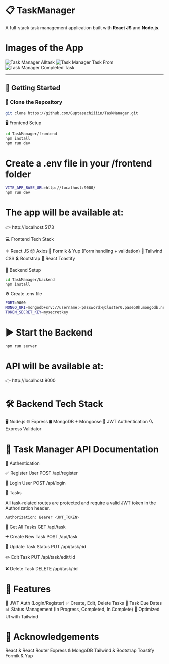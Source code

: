 # 📋 TaskManager

A full-stack task management application built with **React JS** and **Node.js**.

# Images of the App

![Task Manager Alltask](../TaskManager/frontend/public/Screenshot%202025-04-15%20150252.png)
![Task Manager Task From](../TaskManager/frontend/public/Screenshot%202025-04-15%20150452.png)
![Task Manager Completed Task ](../TaskManager/frontend/public/Screenshot%202025-04-15%20150537.png)




---

## 🚀 Getting Started

### 🔧 Clone the Repository

```bash
git clone https://github.com/Guptasachiiiin/TaskManager.git

```


🖥️ Frontend Setup


```bash
cd TaskManager/frontend
npm install
npm run dev

```
# Create a .env file in your /frontend folder
```bash
VITE_APP_BASE_URL=http://localhost:9000/
npm run dev

```

# The app will be available at:
👉 http://localhost:5173


💻 Frontend Tech Stack

⚛️ React JS
📦 Axios
📝 Formik & Yup (Form handling + validation)
🎨 Tailwind CSS
🎗 Bootstrap
🔔 React Toastify


🔧 Backend Setup

```bash
cd TaskManager/backend
npm install
```

⚙️ Create .env file
```bash
PORT=9000
MONGO_URI=mongodb+srv://username:<password>@cluster0.pasep0h.mongodb.net/TaskManagement
TOKEN_SECRET_KEY=mysecretkey
```

# ▶️ Start the Backend

```bash
npm run server
```
# API will be available at:
👉 http://localhost:9000


# 🛠 Backend Tech Stack
🖥 Node.js
🌐 Express
🛢 MongoDB + Mongoose
🔐 JWT Authentication
🔍 Express Validator

# 📘 Task Manager API Documentation

🔑 Authentication

✅ Register User
 POST /api/register

 🔐 Login User
POST /api/login

📝 Tasks

All task-related routes are protected and require a valid JWT token in the Authorization header.
```bash 
Authorization: Bearer <JWT_TOKEN>
```

🔄 Get All Tasks
GET /api/task

➕ Create New Task
POST /api/task

🧾 Update Task Status
PUT /api/task/:id

✏️ Edit Task
PUT /api/task/edit/:id

❌ Delete Task
DELETE /api/task/:id



# 📄 Features
🔐 JWT Auth (Login/Register)
✅ Create, Edit, Delete Tasks
📅 Task Due Dates
📊 Status Management (In Progress, Completed, In Complete)
🚀 Optimized UI with Tailwind


# 👏 Acknowledgements
React & React Router
Express & MongoDB
Tailwind & Bootstrap
Toastify
Formik & Yup


